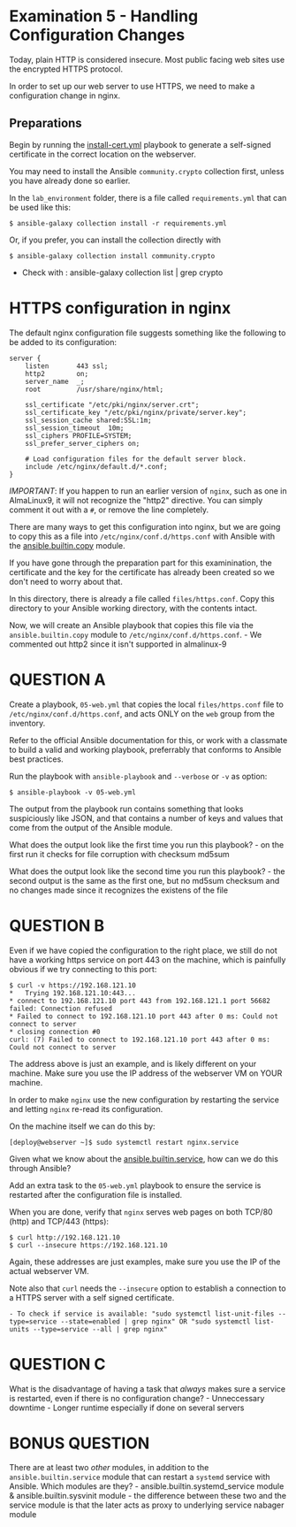 # Examination 5 - Handling Configuration Changes

Today, plain HTTP is considered insecure. Most public facing web sites use the encrypted HTTPS
protocol.

In order to set up our web server to use HTTPS, we need to make a configuration change in nginx.

## Preparations

Begin by running the [install-cert.yml](install-cert.yml) playbook to generate a self-signed certificate
in the correct location on the webserver.

You may need to install the Ansible `community.crypto` collection first, unless you have
already done so earlier.

In the `lab_environment` folder, there is a file called `requirements.yml` that can be used like this:

    $ ansible-galaxy collection install -r requirements.yml

Or, if you prefer, you can install the collection directly with

    $ ansible-galaxy collection install community.crypto

 - Check with : ansible-galaxy collection list | grep crypto

# HTTPS configuration in nginx

The default nginx configuration file suggests something like the following to be added to its
configuration:

    server {
        listen       443 ssl;
        http2        on;
        server_name  _;
        root         /usr/share/nginx/html;

        ssl_certificate "/etc/pki/nginx/server.crt";
        ssl_certificate_key "/etc/pki/nginx/private/server.key";
        ssl_session_cache shared:SSL:1m;
        ssl_session_timeout  10m;
        ssl_ciphers PROFILE=SYSTEM;
        ssl_prefer_server_ciphers on;

        # Load configuration files for the default server block.
        include /etc/nginx/default.d/*.conf;
    }

*IMPORTANT*: If you happen to run an earlier version of
`nginx`, such as one in AlmaLinux9, it will not recognize
the "http2" directive. You can simply comment it out with
a `#`, or remove the line completely.

There are many ways to get this configuration into nginx, but we are going to copy
this as a file into `/etc/nginx/conf.d/https.conf` with Ansible with the
[ansible.builtin.copy](https://docs.ansible.com/ansible/latest/collections/ansible/builtin/copy_module.html)
module.

If you have gone through the preparation part for this examinination, the certificate and the key for the
certificate has already been created so we don't need to worry about that.

In this directory, there is already a file called `files/https.conf`. Copy this directory to your Ansible
working directory, with the contents intact.

Now, we will create an Ansible playbook that copies this file via the `ansible.builtin.copy` module
to `/etc/nginx/conf.d/https.conf`.
    - We commented out http2 since it isn't supported in almalinux-9

# QUESTION A

Create a playbook, `05-web.yml` that copies the local `files/https.conf` file to `/etc/nginx/conf.d/https.conf`,
and acts ONLY on the `web` group from the inventory.

Refer to the official Ansible documentation for this, or work with a classmate to
build a valid and working playbook, preferrably that conforms to Ansible best practices.

Run the playbook with `ansible-playbook` and `--verbose` or `-v` as option:

    $ ansible-playbook -v 05-web.yml

The output from the playbook run contains something that looks suspiciously like JSON, and that contains
a number of keys and values that come from the output of the Ansible module.

What does the output look like the first time you run this playbook?
    - on the first run it checks for file corruption with checksum md5sum

What does the output look like the second time you run this playbook?
    - the second output is the same as the first one, but no md5sum checksum and no changes made since it recognizes the existens of the file 

# QUESTION B

Even if we have copied the configuration to the right place, we still do not have a working https service
on port 443 on the machine, which is painfully obvious if we try connecting to this port:

    $ curl -v https://192.168.121.10
    *   Trying 192.168.121.10:443...
    * connect to 192.168.121.10 port 443 from 192.168.121.1 port 56682 failed: Connection refused
    * Failed to connect to 192.168.121.10 port 443 after 0 ms: Could not connect to server
    * closing connection #0
    curl: (7) Failed to connect to 192.168.121.10 port 443 after 0 ms: Could not connect to server

The address above is just an example, and is likely different on your machine. Make sure you use the IP address
of the webserver VM on YOUR machine.

In order to make `nginx` use the new configuration by restarting the service and letting `nginx` re-read
its configuration.

On the machine itself we can do this by:

    [deploy@webserver ~]$ sudo systemctl restart nginx.service

Given what we know about the [ansible.builtin.service](https://docs.ansible.com/ansible/latest/collections/ansible/builtin/service_module.html),
how can we do this through Ansible?

Add an extra task to the `05-web.yml` playbook to ensure the service is restarted after the configuration
file is installed.

When you are done, verify that `nginx` serves web pages on both TCP/80 (http) and TCP/443 (https):

    $ curl http://192.168.121.10
    $ curl --insecure https://192.168.121.10

Again, these addresses are just examples, make sure you use the IP of the actual webserver VM.

Note also that `curl` needs the `--insecure` option to establish a connection to a HTTPS server with
a self signed certificate.

    - To check if service is available: "sudo systemctl list-unit-files --type=service --state=enabled | grep nginx" OR "sudo systemctl list-units --type=service --all | grep nginx"

# QUESTION C

What is the disadvantage of having a task that _always_ makes sure a service is restarted, even if there is
no configuration change?
    - Unneccessary downtime
    - Longer runtime especially if done on several servers

# BONUS QUESTION

There are at least two _other_ modules, in addition to the `ansible.builtin.service` module that can restart
a `systemd` service with Ansible. Which modules are they?
    - ansible.builtin.systemd_service module & ansible.builtin.sysvinit module
    - the difference between these two and the service module is that the later acts as proxy to underlying service nabager module
